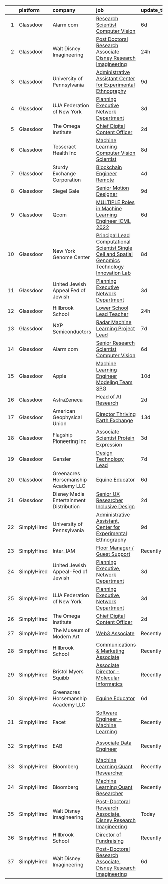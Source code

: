 

|    | platform    | company                                   | job                                                                                                                                                                                                                                                                                                                                                                                                                                                                                                                                                                                                                                                                                                                                                                                                                  | update_time   | location                    |
|---:|:------------|:------------------------------------------|:---------------------------------------------------------------------------------------------------------------------------------------------------------------------------------------------------------------------------------------------------------------------------------------------------------------------------------------------------------------------------------------------------------------------------------------------------------------------------------------------------------------------------------------------------------------------------------------------------------------------------------------------------------------------------------------------------------------------------------------------------------------------------------------------------------------------|:--------------|:----------------------------|
|  1 | Glassdoor   | Alarm com                                 | [Research Scientist   Computer Vision](https://www.glassdoor.com/partner/jobListing.htm?pos=120&ao=1136043&s=58&guid=0000018224adbf978aef83c090aebd47&src=GD_JOB_AD&t=SR&vt=w&ea=1&cs=1_af0940a4&cb=1658472743157&jobListingId=1008008961661&jrtk=3-0-1g8iarfv1kuh5801-1g8iarfvfi9ip801-a3630e76beea8a0b-)                                                                                                                                                                                                                                                                                                                                                                                                                                                                                                           | 6d            | Tysons Corner, VA           |
|  2 | Glassdoor   | Walt Disney Imagineering                  | [Post Doctoral Research Associate  Disney Research Imagineering](https://www.glassdoor.com/partner/jobListing.htm?pos=101&ao=1110586&s=58&guid=0000018224adbf978aef83c090aebd47&src=GD_JOB_AD&t=SR&vt=w&cs=1_9ce75566&cb=1658472743155&jobListingId=1008020670842&cpc=9908D8D4413DBB8A&jrtk=3-0-1g8iarfv1kuh5801-1g8iarfvfi9ip801-133216076f39f3ef--6NYlbfkN0DAFTyt7pbDCC2JPO79CSdi1dIb81yjczP5qsKcZIxgiYm3-7g-689UDqHItQTwke_KMpmNMxnhH7wNJJbV7_rI0VoOhkJRhZpM3GFXrSwOWAcVI9pDfNNWTb52x9ohzJuGF_VpLADyLvGkQdOnP7xGngE1Cv5UP1qsdPEt_EkQOyat1Oxc6KB6NNEC72u73xg5diXnC9exiHds0-zXNAjpBSb_UjN1vFGe2rrVSKIfqPzr1XEKMI2OX5yH8sk9wlbUPtdkFmcv_wk6SaW9vIVLdfqjKs10jpklPvwJKOf5B_s-fw4otYA8-2CTYMWCTSzuPs1yGa8XrDEegzSUnE7UEIu5aRl56QyDZxE8zU7oWDNCL6yMDqsOjElMuQz0nWGOkkNwn6tOyiJm4tIVeiGMxKC-ryynMs4qeCyOp0jlALDt6k5z3G0g) | 24h           | Glendale, CA                |
|  3 | Glassdoor   | University of Pennsylvania                | [Administrative Assistant  Center for Experimental Ethnography](https://www.glassdoor.com/partner/jobListing.htm?pos=109&ao=1136043&s=58&guid=0000018224adbf978aef83c090aebd47&src=GD_JOB_AD&t=SR&vt=w&cs=1_7bc8dff2&cb=1658472743156&jobListingId=1007999565140&jrtk=3-0-1g8iarfv1kuh5801-1g8iarfvfi9ip801-b700c7d365867afb-)                                                                                                                                                                                                                                                                                                                                                                                                                                                                                       | 9d            | Philadelphia, PA            |
|  4 | Glassdoor   | UJA Federation of New York                | [Planning Executive  Network Department](https://www.glassdoor.com/partner/jobListing.htm?pos=103&ao=1136043&s=58&guid=0000018224adbf978aef83c090aebd47&src=GD_JOB_AD&t=SR&vt=w&cs=1_456e2673&cb=1658472743155&jobListingId=1008012544382&jrtk=3-0-1g8iarfv1kuh5801-1g8iarfvfi9ip801-58ad51c3a85b4340-)                                                                                                                                                                                                                                                                                                                                                                                                                                                                                                              | 3d            | New York, NY                |
|  5 | Glassdoor   | The Omega Institute                       | [Chief Digital Content Officer](https://www.glassdoor.com/partner/jobListing.htm?pos=104&ao=1136043&s=58&guid=0000018224adbf978aef83c090aebd47&src=GD_JOB_AD&t=SR&vt=w&ea=1&cs=1_6fd43daf&cb=1658472743155&jobListingId=1008015033930&jrtk=3-0-1g8iarfv1kuh5801-1g8iarfvfi9ip801-9e0395aef8d12c95-)                                                                                                                                                                                                                                                                                                                                                                                                                                                                                                                  | 2d            | Rhinebeck, NY               |
|  6 | Glassdoor   | Tesseract Health  Inc                     | [Machine Learning Computer Vision Scientist](https://www.glassdoor.com/partner/jobListing.htm?pos=105&ao=1136043&s=58&guid=0000018224adbf978aef83c090aebd47&src=GD_JOB_AD&t=SR&vt=w&ea=1&cs=1_5ae25720&cb=1658472743156&jobListingId=1008002710891&jrtk=3-0-1g8iarfv1kuh5801-1g8iarfvfi9ip801-fd7670455c9a02f9-)                                                                                                                                                                                                                                                                                                                                                                                                                                                                                                     | 8d            | Remote                      |
|  7 | Glassdoor   | Sturdy Exchange Corporation               | [Blockchain Engineer  Remote ](https://www.glassdoor.com/partner/jobListing.htm?pos=112&ao=1136043&s=58&guid=0000018224adbf978aef83c090aebd47&src=GD_JOB_AD&t=SR&vt=w&ea=1&cs=1_b7ecd82a&cb=1658472743156&jobListingId=1008010329731&jrtk=3-0-1g8iarfv1kuh5801-1g8iarfvfi9ip801-7d55b355f04952f3-)                                                                                                                                                                                                                                                                                                                                                                                                                                                                                                                   | 4d            | Remote                      |
|  8 | Glassdoor   | Siegel Gale                               | [Senior Motion Designer](https://www.glassdoor.com/partner/jobListing.htm?pos=114&ao=1136043&s=58&guid=0000018224adbf978aef83c090aebd47&src=GD_JOB_AD&t=SR&vt=w&ea=1&cs=1_1003e9b7&cb=1658472743156&jobListingId=1008001315045&jrtk=3-0-1g8iarfv1kuh5801-1g8iarfvfi9ip801-63f40859d02cafd9-)                                                                                                                                                                                                                                                                                                                                                                                                                                                                                                                         | 9d            | New York, NY                |
|  9 | Glassdoor   | Qcom                                      | [MULTIPLE Roles in Machine Learning Engineer ICML 2022](https://www.glassdoor.com/partner/jobListing.htm?pos=117&ao=1136043&s=58&guid=0000018224adbf978aef83c090aebd47&src=GD_JOB_AD&t=SR&vt=w&cs=1_4a1fc960&cb=1658472743157&jobListingId=1008008312368&jrtk=3-0-1g8iarfv1kuh5801-1g8iarfvfi9ip801-54bf61d0ed1361c2-)                                                                                                                                                                                                                                                                                                                                                                                                                                                                                               | 6d            | San Diego, CA               |
| 10 | Glassdoor   | New York Genome Center                    | [Principal Lead Computational Scientist  Single Cell and Spatial Genomics   Technology Innovation Lab](https://www.glassdoor.com/partner/jobListing.htm?pos=116&ao=1136043&s=58&guid=0000018224adbf978aef83c090aebd47&src=GD_JOB_AD&t=SR&vt=w&ea=1&cs=1_9ddc3c33&cb=1658472743157&jobListingId=1008004154570&jrtk=3-0-1g8iarfv1kuh5801-1g8iarfvfi9ip801-8d456020028afd44-)                                                                                                                                                                                                                                                                                                                                                                                                                                           | 8d            | New York, NY                |
| 11 | Glassdoor   | United Jewish Appeal Fed of Jewish        | [Planning Executive  Network Department](https://www.glassdoor.com/partner/jobListing.htm?pos=102&ao=1136043&s=58&guid=0000018224adbf978aef83c090aebd47&src=GD_JOB_AD&t=SR&vt=w&cs=1_55b7a9e5&cb=1658472743155&jobListingId=1008012498594&jrtk=3-0-1g8iarfv1kuh5801-1g8iarfvfi9ip801-827eec7eb3315568-)                                                                                                                                                                                                                                                                                                                                                                                                                                                                                                              | 3d            | New York, NY                |
| 12 | Glassdoor   | Hillbrook School                          | [Lower School Lead Teacher](https://www.glassdoor.com/partner/jobListing.htm?pos=118&ao=1136043&s=58&guid=0000018224adbf978aef83c090aebd47&src=GD_JOB_AD&t=SR&vt=w&cs=1_3f0e67df&cb=1658472743157&jobListingId=1008021188271&jrtk=3-0-1g8iarfv1kuh5801-1g8iarfvfi9ip801-e7689760e12dd0a7-)                                                                                                                                                                                                                                                                                                                                                                                                                                                                                                                           | 24h           | Los Gatos, CA               |
| 13 | Glassdoor   | NXP Semiconductors                        | [Radar Machine Learning Project Lead](https://www.glassdoor.com/partner/jobListing.htm?pos=119&ao=1136043&s=58&guid=0000018224adbf978aef83c090aebd47&src=GD_JOB_AD&t=SR&vt=w&cs=1_66c573a2&cb=1658472743157&jobListingId=1008005614467&jrtk=3-0-1g8iarfv1kuh5801-1g8iarfvfi9ip801-b4c322399e7e5b99-)                                                                                                                                                                                                                                                                                                                                                                                                                                                                                                                 | 7d            | San Jose, CA                |
| 14 | Glassdoor   | Alarm com                                 | [Senior Research Scientist   Computer Vision](https://www.glassdoor.com/partner/jobListing.htm?pos=108&ao=1136043&s=58&guid=0000018224adbf978aef83c090aebd47&src=GD_JOB_AD&t=SR&vt=w&ea=1&cs=1_9fa2e2a4&cb=1658472743156&jobListingId=1008008961663&jrtk=3-0-1g8iarfv1kuh5801-1g8iarfvfi9ip801-2fd33b48625a156d-)                                                                                                                                                                                                                                                                                                                                                                                                                                                                                                    | 6d            | Tysons Corner, VA           |
| 15 | Glassdoor   | Apple                                     | [Machine Learning Engineer  Modeling Team   SPG](https://www.glassdoor.com/partner/jobListing.htm?pos=113&ao=1136043&s=58&guid=0000018224adbf978aef83c090aebd47&src=GD_JOB_AD&t=SR&vt=w&cs=1_9f478ef2&cb=1658472743156&jobListingId=1007999034473&jrtk=3-0-1g8iarfv1kuh5801-1g8iarfvfi9ip801-a1c6ddc4983480cb-)                                                                                                                                                                                                                                                                                                                                                                                                                                                                                                      | 10d           | Cupertino, CA               |
| 16 | Glassdoor   | AstraZeneca                               | [Head of AI Research](https://www.glassdoor.com/partner/jobListing.htm?pos=110&ao=1136043&s=58&guid=0000018224adbf978aef83c090aebd47&src=GD_JOB_AD&t=SR&vt=w&cs=1_2fd79502&cb=1658472743156&jobListingId=1008013808942&jrtk=3-0-1g8iarfv1kuh5801-1g8iarfvfi9ip801-eef59e953d0d7836-)                                                                                                                                                                                                                                                                                                                                                                                                                                                                                                                                 | 2d            | Gaithersburg, MD            |
| 17 | Glassdoor   | American Geophysical Union                | [Director  Thriving Earth Exchange](https://www.glassdoor.com/partner/jobListing.htm?pos=121&ao=1136043&s=58&guid=0000018224adbf978aef83c090aebd47&src=GD_JOB_AD&t=SR&vt=w&ea=1&cs=1_dc563f39&cb=1658472743157&jobListingId=1007993955243&jrtk=3-0-1g8iarfv1kuh5801-1g8iarfvfi9ip801-13b136de571ad4df-)                                                                                                                                                                                                                                                                                                                                                                                                                                                                                                              | 13d           | Washington, DC              |
| 18 | Glassdoor   | Flagship Pioneering  Inc                  | [Associate Scientist  Protein Expression](https://www.glassdoor.com/partner/jobListing.htm?pos=107&ao=1136043&s=58&guid=0000018224adbf978aef83c090aebd47&src=GD_JOB_AD&t=SR&vt=w&cs=1_9e471fc7&cb=1658472743156&jobListingId=1008012450011&jrtk=3-0-1g8iarfv1kuh5801-1g8iarfvfi9ip801-8d69771902506d2f-)                                                                                                                                                                                                                                                                                                                                                                                                                                                                                                             | 3d            | Boston, MA                  |
| 19 | Glassdoor   | Gensler                                   | [Design Technology Lead](https://www.glassdoor.com/partner/jobListing.htm?pos=115&ao=1136043&s=58&guid=0000018224adbf978aef83c090aebd47&src=GD_JOB_AD&t=SR&vt=w&cs=1_5f7989a2&cb=1658472743156&jobListingId=1008006782951&jrtk=3-0-1g8iarfv1kuh5801-1g8iarfvfi9ip801-4364c8507631c53c-)                                                                                                                                                                                                                                                                                                                                                                                                                                                                                                                              | 7d            | Baltimore, MD               |
| 20 | Glassdoor   | Greenacres Horsemanship Academy LLC       | [Equine Educator](https://www.glassdoor.com/partner/jobListing.htm?pos=106&ao=1136043&s=58&guid=0000018224adbf978aef83c090aebd47&src=GD_JOB_AD&t=SR&vt=w&cs=1_c2b688a4&cb=1658472743155&jobListingId=1008008320364&jrtk=3-0-1g8iarfv1kuh5801-1g8iarfvfi9ip801-e0933fbaa1de8d2e-)                                                                                                                                                                                                                                                                                                                                                                                                                                                                                                                                     | 6d            | Cincinnati, OH              |
| 21 | Glassdoor   | Disney Media   Entertainment Distribution | [Senior UX Researcher   Inclusive Design](https://www.glassdoor.com/partner/jobListing.htm?pos=111&ao=1136043&s=58&guid=0000018224adbf978aef83c090aebd47&src=GD_JOB_AD&t=SR&vt=w&cs=1_c6cebedd&cb=1658472743156&jobListingId=1008014300873&jrtk=3-0-1g8iarfv1kuh5801-1g8iarfvfi9ip801-ab12b344d29545fe-)                                                                                                                                                                                                                                                                                                                                                                                                                                                                                                             | 2d            | San Francisco, CA           |
| 22 | SimplyHired | University of Pennsylvania                | [Administrative Assistant, Center for Experimental Ethnography](https://www.simplyhired.com/job/BPk6qzaUbPgIwR0svR-RhSjkjRnOnYDxTqKmfV7JE2X1dXR9ahM06g?q=generative+art)                                                                                                                                                                                                                                                                                                                                                                                                                                                                                                                                                                                                                                             | 9d            | Philadelphia, PA            |
| 23 | SimplyHired | Inter_IAM                                 | [Floor Manager / Guest Support](https://www.simplyhired.com/job/WSfnHCwoGuJob_jqjF6XElyiRUxG-5nV2LgdoroMYSiYOSUyEzucLQ?q=generative+art)                                                                                                                                                                                                                                                                                                                                                                                                                                                                                                                                                                                                                                                                             | Recently      | Manhattan, NY               |
| 24 | SimplyHired | United Jewish Appeal-Fed of Jewish        | [Planning Executive, Network Department](https://www.simplyhired.com/job/7WP_yzksL5bNGgUBe6gfo1HjO3tDB_TCSLxlIyN-io0y8mEdea71sA?q=generative+art)                                                                                                                                                                                                                                                                                                                                                                                                                                                                                                                                                                                                                                                                    | 3d            | New York, NY                |
| 25 | SimplyHired | UJA Federation of New York                | [Planning Executive, Network Department](https://www.simplyhired.com/job/0-A8ZClgBMVvM_KL8-S_v8U7fq0aD_IgyQwOLl1BEzOsf246_gMGlw?q=generative+art)                                                                                                                                                                                                                                                                                                                                                                                                                                                                                                                                                                                                                                                                    | 3d            | New York, NY                |
| 26 | SimplyHired | The Omega Institute                       | [Chief Digital Content Officer](https://www.simplyhired.com/job/G1D9FkrcxrKb089KGIhcUtufe9nAciOmz-Z9jgwfR-iIJFIjtOIiiw?q=generative+art)                                                                                                                                                                                                                                                                                                                                                                                                                                                                                                                                                                                                                                                                             | 2d            | Rhinebeck, NY               |
| 27 | SimplyHired | The Museum of Modern Art                  | [Web3 Associate](https://www.simplyhired.com/job/YuKI2tqG1D95R1pZjD5X4TDL5EorwMNgW-VnZr6KMSpp97UaGBSgSg?q=generative+art)                                                                                                                                                                                                                                                                                                                                                                                                                                                                                                                                                                                                                                                                                            | Recently      | New York, NY                |
| 28 | SimplyHired | HIllbrook School                          | [Communications & Marketing Associate](https://www.simplyhired.com/job/2MBebvIOj_Hp5gq3FFNayjvwoxn4Pb440_8DT_CXG_1WV2F-P3BN4Q?q=generative+art)                                                                                                                                                                                                                                                                                                                                                                                                                                                                                                                                                                                                                                                                      | Recently      | Los Gatos, CA               |
| 29 | SimplyHired | Bristol Myers Squibb                      | [Associate Director - Molecular Informatics](https://www.simplyhired.com/job/6LUET-00J9FC82jcNozqbzcnMlTzIUjvX0PgAVt3914OdorFX8oQvA?q=generative+art)                                                                                                                                                                                                                                                                                                                                                                                                                                                                                                                                                                                                                                                                | Recently      | Cambridge, MA               |
| 30 | SimplyHired | Greenacres Horsemanship Academy LLC       | [Equine Educator](https://www.simplyhired.com/job/PbcPC2AJINCAkcSmIHeNgDxm95H0_xRkZDVqnS0ysf2wyzdzvu6Ljw?q=generative+art)                                                                                                                                                                                                                                                                                                                                                                                                                                                                                                                                                                                                                                                                                           | 6d            | Cincinnati, OH              |
| 31 | SimplyHired | Facet                                     | [Software Engineer - Machine Learning](https://www.simplyhired.com/job/rRl7LpYqGiIowLAwzbrNzMgXtXTFbKgtp-z9fo66PKEqX4Q6nYlO_w?q=generative+art)                                                                                                                                                                                                                                                                                                                                                                                                                                                                                                                                                                                                                                                                      | Recently      | San Francisco, CA           |
| 32 | SimplyHired | EAB                                       | [Associate Data Engineer](https://www.simplyhired.com/job/G3fTk9B8LnU6zJB7yDlbp4vFGSclopshct0VmzZTlOPIWQ9FIO_CnA?q=generative+art)                                                                                                                                                                                                                                                                                                                                                                                                                                                                                                                                                                                                                                                                                   | Recently      | Washington, DC +3 locations |
| 33 | SimplyHired | Bloomberg                                 | [Machine Learning Quant Researcher](https://www.simplyhired.com/job/s3dWNxhy-GhVUsgwvd7Co50cqaF5odih6QUjK21hfCNmeh-VMRcNKg?q=generative+art)                                                                                                                                                                                                                                                                                                                                                                                                                                                                                                                                                                                                                                                                         | Recently      | New York, NY                |
| 34 | SimplyHired | Bloomberg                                 | [Machine Learning Quant Researcher](https://www.simplyhired.com/job/VPoBWZeqtsL_I-8lUeUVH-XyL3kFT6mMxT20wo9--CNiv9Uav37p5Q?q=generative+art)                                                                                                                                                                                                                                                                                                                                                                                                                                                                                                                                                                                                                                                                         | Recently      | New York, NY                |
| 35 | SimplyHired | Walt Disney Imagineering                  | [Post-Doctoral Research Associate, Disney Research Imagineering](https://www.simplyhired.com/job/UuNptRm0QWauBnuL7itzKElRtLX_Pi6iT223frDHw0ot85eCE1aMSg?q=generative+art)                                                                                                                                                                                                                                                                                                                                                                                                                                                                                                                                                                                                                                            | Today         | Glendale, CA                |
| 36 | SimplyHired | HIllbrook School                          | [Director of Fundraising](https://www.simplyhired.com/job/ENKUisqEPyXa1cUA81a4-YhdtzebfyE0gA8nVSY6VQ4HA2qzcaOKGg?q=generative+art)                                                                                                                                                                                                                                                                                                                                                                                                                                                                                                                                                                                                                                                                                   | Recently      | Los Gatos, CA               |
| 37 | SimplyHired | Walt Disney Imagineering                  | [Post-Doctoral Research Associate, Disney Research Imagineering](https://www.simplyhired.com/job/P-aKdyEO9SXjpPDhQjJ3o-_bNQWBknptf_w2LEtQXoukg7peUR5PoA?q=generative+art)                                                                                                                                                                                                                                                                                                                                                                                                                                                                                                                                                                                                                                            | 6d            | Glendale, CA                |